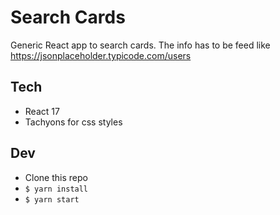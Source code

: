 # Search Cards

Generic React app to search cards. The info has to be feed like https://jsonplaceholder.typicode.com/users

## Tech

- React 17
- Tachyons for css styles

## Dev

- Clone this repo
- `$ yarn install`
- `$ yarn start`
